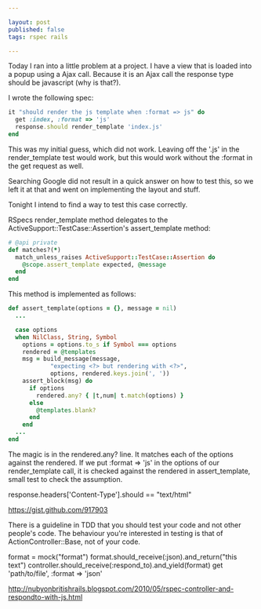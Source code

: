 ```yaml
---

layout: post
published: false
tags: rspec rails

---
```


Today I ran into a little problem at a project. I have a view that is loaded into a popup using
a Ajax call. Because it is an Ajax call the response type should be javascript (why is that?).

I wrote the following spec:

~~~ ruby
it "should render the js template when :format => js" do
  get :index, :format => 'js'
  response.should render_template 'index.js'
end
~~~

This was my initial guess, which did not work. Leaving off the '.js' in the render_template test
would work, but this would work without the :format in the get request as well.

Searching Google did not result in a quick answer on how to test this, so we left it at that and
went on implementing the layout and stuff.

Tonight I intend to find a way to test this case correctly.

RSpecs render_template method delegates to the ActiveSupport::TestCase::Assertion's assert_template
method:

~~~ ruby
# @api private
def matches?(*)
  match_unless_raises ActiveSupport::TestCase::Assertion do
    @scope.assert_template expected, @message
  end
end
~~~

This method is implemented as follows:

~~~ ruby
def assert_template(options = {}, message = nil)
  ...

  case options
  when NilClass, String, Symbol
    options = options.to_s if Symbol === options
    rendered = @templates
    msg = build_message(message,
            "expecting <?> but rendering with <?>",
            options, rendered.keys.join(', '))
    assert_block(msg) do
      if options
        rendered.any? { |t,num| t.match(options) }
      else
        @templates.blank?
      end
    end
  ...
end
~~~

The magic is in the rendered.any? line. It matches each of the options against the rendered.
If we put :format => 'js' in the options of our render_template call, it is checked against the
rendered in assert_template, small test to check the assumption.

response.headers['Content-Type'].should == "text/html"

https://gist.github.com/917903

There is a guideline in TDD that you should test your code and not
other people's code. The behaviour you're interested in testing is
that of ActionController::Base, not of your code.

format = mock("format")
format.should_receive(:json).and_return("this text")
controller.should_receive(:respond_to).and_yield(format)
get 'path/to/file', :format => 'json'

http://nubyonbritishrails.blogspot.com/2010/05/rspec-controller-and-respondto-with-js.html
